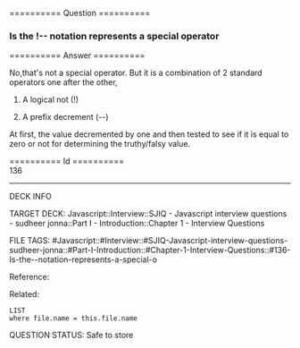 ========== Question ==========  

### Is the !-- notation represents a special operator  

========== Answer ==========  

No,that's not a special operator. But it is a combination of 2 standard
operators one after the other,

1. A logical not (!)

2. A prefix decrement (--)

At first, the value decremented by one and then tested to see if it is equal to
zero or not for determining the truthy/falsy value.

========== Id ==========  
136

---

DECK INFO

TARGET DECK: Javascript::Interview::SJIQ - Javascript interview questions - sudheer jonna::Part I - Introduction::Chapter 1 - Interview Questions

FILE TAGS: #Javascript::#Interview::#SJIQ-Javascript-interview-questions-sudheer-jonna::#Part-I-Introduction::#Chapter-1-Interview-Questions::#136-Is-the--notation-represents-a-special-o

Reference:

Related:

```dataview
LIST
where file.name = this.file.name
```

QUESTION STATUS: Safe to store
